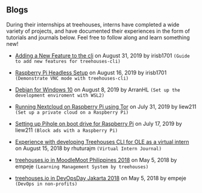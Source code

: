 ## Blogs

During their internships at treehouses, interns have completed a wide variety of projects, and have documented their experiences in the form of tutorials and journals below.  Feel free to follow along and learn something new!


* [Adding a New Feature to the cli](20190831-newfeature.md) on August 31, 2019 by irisb1701 `(Guide to add new features for treehouses-cli)`

* [Raspberry Pi Headless Setup](20190816-headless.md) on August 16, 2019 by irisb1701 `(Demonstrate VNC mode with treehouses-cli)`

* [Debian for Windows 10](20190808-debianforwindows.md) on August 8, 2019 by ArranHL `(Set up the development enviroment with WSL2)`

* [Running Nextcloud on Raspberry Pi using Tor](20190731-nextcloud-tor.md) on July 31, 2019 by liew211 `(Set up a private cloud on a Raspberry Pi)`

* [Setting up Pihole on boot drive for Raspberry Pi](20190717-pihole.md) on July 17, 2019 by liew211 `(Block ads with a Raspberry Pi)`

* [Experience with developing Treehouses CLI for OLE as a virtual intern](20180815-CLIVIexp.md) on August 15, 2018 by rhuturajm `(Virtual Intern Journal)`

* [treehouses.io in MoodleMoot Philippines 2018](20180505-moodlemootph18.md) on May 5, 2018 by empeje `(Learning Management System by treehouses)`

* [treehouses.io in DevOpsDay Jakarta 2018](20180505-devopsdayjkt18.md) on May 5, 2018 by empeje `(DevOps in non-profits)`

